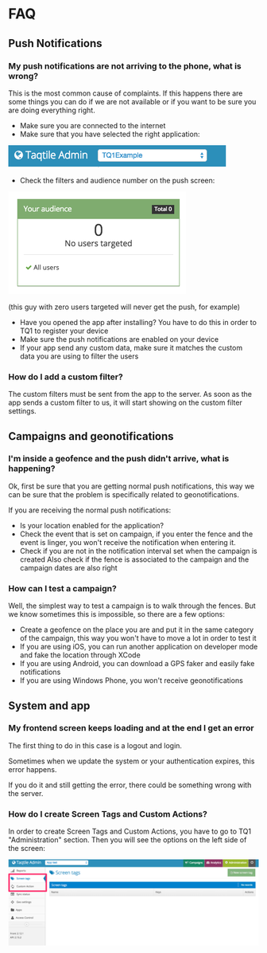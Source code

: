 # FAQ

## Push Notifications

### My push notifications are not arriving to the phone, what is wrong?

This is the most common cause of complaints. If this happens there are some things you can do if we are not available or if you want to be sure you are doing everything right.

- Make sure you are connected to the internet
- Make sure that you have selected the right application:

![](../images/faq1.png)

- Check the filters and audience number on the push screen:

![](../images/faq2.png)

(this guy with zero users targeted will never get the push, for example)

- Have you opened the app after installing? You have to do this in order to TQ1 to register your device
- Make sure the push notifications are enabled on your device
- If your app send any custom data, make sure it matches the custom data you are using to filter the users

### How do I add a custom filter?

The custom filters must be sent from the app to the server. As soon as the app sends a custom filter to us, it will start showing on the custom filter settings.

## Campaigns and geonotifications

### I'm inside a geofence and the push didn't arrive, what is happening?

Ok, first be sure that you are getting normal push notifications, this way we can be sure that the problem is specifically related to geonotifications.

If you are receiving the normal push notifications:

- Is your location enabled for the application?
- Check the event that is set on campaign, if you enter the fence and the event is linger, you won't receive the notification when entering it.
- Check if you are not in the notification interval set when the campaign is created
Also check if the fence is associated to the campaign and the campaign dates are also right

### How can I test a campaign?

Well, the simplest way to test a campaign is to walk through the fences. But we know sometimes this is impossible, so there are a few options:

- Create a geofence on the place you are and put it in the same category of the campaign, this way you won't have to move a lot in order to test it
- If you are using iOS, you can run another application on developer mode and fake the location through XCode
- If you are using Android, you can download a GPS faker and easily fake notifications
- If you are using Windows Phone, you won't receive geonotifications

## System and app

### My frontend screen keeps loading and at the end I get an error

The first thing to do in this case is a logout and login.

Sometimes when we update the system or your authentication expires, this error happens.

If you do it and still getting the error, there could be something wrong with the server.

### How do I create Screen Tags and Custom Actions?

In order to create Screen Tags and Custom Actions, you have to go to TQ1 "Administration" section. Then you will see the options on the left side of the screen:

![](../images/faq3.png)

